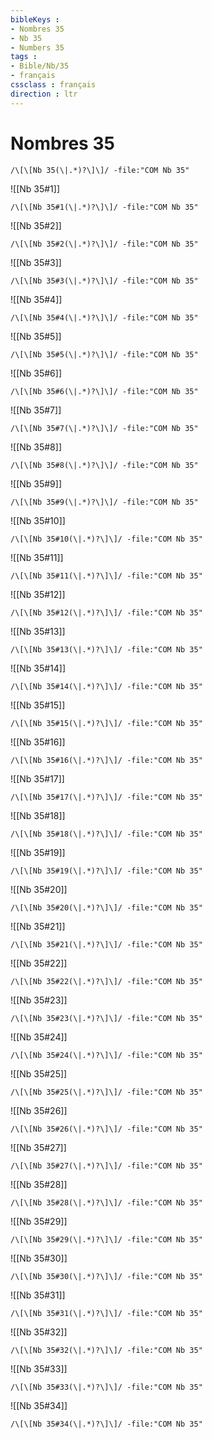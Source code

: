 ```yaml
---
bibleKeys : 
- Nombres 35
- Nb 35
- Numbers 35
tags : 
- Bible/Nb/35
- français
cssclass : français
direction : ltr
---
```


# Nombres 35

```query
/\[\[Nb 35(\|.*)?\]\]/ -file:"COM Nb 35"
```



![[Nb 35#1]]

```query
/\[\[Nb 35#1(\|.*)?\]\]/ -file:"COM Nb 35"
```

![[Nb 35#2]]

```query
/\[\[Nb 35#2(\|.*)?\]\]/ -file:"COM Nb 35"
```

![[Nb 35#3]]

```query
/\[\[Nb 35#3(\|.*)?\]\]/ -file:"COM Nb 35"
```

![[Nb 35#4]]

```query
/\[\[Nb 35#4(\|.*)?\]\]/ -file:"COM Nb 35"
```

![[Nb 35#5]]

```query
/\[\[Nb 35#5(\|.*)?\]\]/ -file:"COM Nb 35"
```

![[Nb 35#6]]

```query
/\[\[Nb 35#6(\|.*)?\]\]/ -file:"COM Nb 35"
```

![[Nb 35#7]]

```query
/\[\[Nb 35#7(\|.*)?\]\]/ -file:"COM Nb 35"
```

![[Nb 35#8]]

```query
/\[\[Nb 35#8(\|.*)?\]\]/ -file:"COM Nb 35"
```

![[Nb 35#9]]

```query
/\[\[Nb 35#9(\|.*)?\]\]/ -file:"COM Nb 35"
```

![[Nb 35#10]]

```query
/\[\[Nb 35#10(\|.*)?\]\]/ -file:"COM Nb 35"
```

![[Nb 35#11]]

```query
/\[\[Nb 35#11(\|.*)?\]\]/ -file:"COM Nb 35"
```

![[Nb 35#12]]

```query
/\[\[Nb 35#12(\|.*)?\]\]/ -file:"COM Nb 35"
```

![[Nb 35#13]]

```query
/\[\[Nb 35#13(\|.*)?\]\]/ -file:"COM Nb 35"
```

![[Nb 35#14]]

```query
/\[\[Nb 35#14(\|.*)?\]\]/ -file:"COM Nb 35"
```

![[Nb 35#15]]

```query
/\[\[Nb 35#15(\|.*)?\]\]/ -file:"COM Nb 35"
```

![[Nb 35#16]]

```query
/\[\[Nb 35#16(\|.*)?\]\]/ -file:"COM Nb 35"
```

![[Nb 35#17]]

```query
/\[\[Nb 35#17(\|.*)?\]\]/ -file:"COM Nb 35"
```

![[Nb 35#18]]

```query
/\[\[Nb 35#18(\|.*)?\]\]/ -file:"COM Nb 35"
```

![[Nb 35#19]]

```query
/\[\[Nb 35#19(\|.*)?\]\]/ -file:"COM Nb 35"
```

![[Nb 35#20]]

```query
/\[\[Nb 35#20(\|.*)?\]\]/ -file:"COM Nb 35"
```

![[Nb 35#21]]

```query
/\[\[Nb 35#21(\|.*)?\]\]/ -file:"COM Nb 35"
```

![[Nb 35#22]]

```query
/\[\[Nb 35#22(\|.*)?\]\]/ -file:"COM Nb 35"
```

![[Nb 35#23]]

```query
/\[\[Nb 35#23(\|.*)?\]\]/ -file:"COM Nb 35"
```

![[Nb 35#24]]

```query
/\[\[Nb 35#24(\|.*)?\]\]/ -file:"COM Nb 35"
```

![[Nb 35#25]]

```query
/\[\[Nb 35#25(\|.*)?\]\]/ -file:"COM Nb 35"
```

![[Nb 35#26]]

```query
/\[\[Nb 35#26(\|.*)?\]\]/ -file:"COM Nb 35"
```

![[Nb 35#27]]

```query
/\[\[Nb 35#27(\|.*)?\]\]/ -file:"COM Nb 35"
```

![[Nb 35#28]]

```query
/\[\[Nb 35#28(\|.*)?\]\]/ -file:"COM Nb 35"
```

![[Nb 35#29]]

```query
/\[\[Nb 35#29(\|.*)?\]\]/ -file:"COM Nb 35"
```

![[Nb 35#30]]

```query
/\[\[Nb 35#30(\|.*)?\]\]/ -file:"COM Nb 35"
```

![[Nb 35#31]]

```query
/\[\[Nb 35#31(\|.*)?\]\]/ -file:"COM Nb 35"
```

![[Nb 35#32]]

```query
/\[\[Nb 35#32(\|.*)?\]\]/ -file:"COM Nb 35"
```

![[Nb 35#33]]

```query
/\[\[Nb 35#33(\|.*)?\]\]/ -file:"COM Nb 35"
```

![[Nb 35#34]]

```query
/\[\[Nb 35#34(\|.*)?\]\]/ -file:"COM Nb 35"
```

